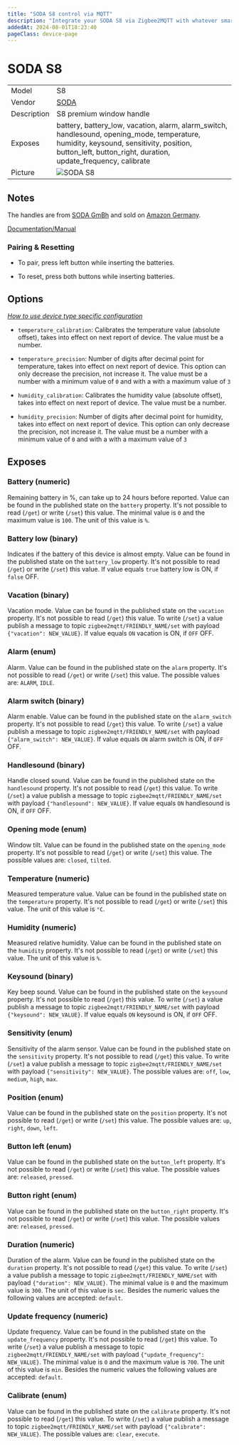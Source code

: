 ```yaml
---
title: "SODA S8 control via MQTT"
description: "Integrate your SODA S8 via Zigbee2MQTT with whatever smart home infrastructure you are using without the vendor's bridge or gateway."
addedAt: 2024-08-01T18:23:40
pageClass: device-page
---
```


<!-- !!!! -->
<!-- ATTENTION: This file is auto-generated through docgen! -->
<!-- You can only edit the "Notes"-Section between the two comment lines "Notes BEGIN" and "Notes END". -->
<!-- Do not use h1 or h2 heading within "## Notes"-Section. -->
<!-- !!!! -->

# SODA S8

|     |     |
|-----|-----|
| Model | S8  |
| Vendor  | [SODA](/supported-devices/#v=SODA)  |
| Description | S8 premium window handle |
| Exposes | battery, battery_low, vacation, alarm, alarm_switch, handlesound, opening_mode, temperature, humidity, keysound, sensitivity, position, button_left, button_right, duration, update_frequency, calibrate |
| Picture | ![SODA S8](https://www.zigbee2mqtt.io/images/devices/S8.png) |


<!-- Notes BEGIN: You can edit here. Add "## Notes" headline if not already present. -->
## Notes
The handles are from [SODA GmBh](https://soda-gmbh.de/) and sold on [Amazon Germany](https://www.amazon.de/sp?ie=UTF8&isAmazonFulfilled=0&marketplaceSeller=1&seller=AS4J66PXH3SHW).

[Documentation/Manual](https://soda-gmbh.de/assets/download/S8_Premium_Anleitung.pdf)

### Pairing & Resetting
* To pair, press left button while inserting the batteries.

* To reset, press both buttons while inserting batteries.
<!-- Notes END: Do not edit below this line -->



## Options
*[How to use device type specific configuration](../guide/configuration/devices-groups.md#specific-device-options)*

* `temperature_calibration`: Calibrates the temperature value (absolute offset), takes into effect on next report of device. The value must be a number.

* `temperature_precision`: Number of digits after decimal point for temperature, takes into effect on next report of device. This option can only decrease the precision, not increase it. The value must be a number with a minimum value of `0` and with a with a maximum value of `3`

* `humidity_calibration`: Calibrates the humidity value (absolute offset), takes into effect on next report of device. The value must be a number.

* `humidity_precision`: Number of digits after decimal point for humidity, takes into effect on next report of device. This option can only decrease the precision, not increase it. The value must be a number with a minimum value of `0` and with a with a maximum value of `3`


## Exposes

### Battery (numeric)
Remaining battery in %, can take up to 24 hours before reported.
Value can be found in the published state on the `battery` property.
It's not possible to read (`/get`) or write (`/set`) this value.
The minimal value is `0` and the maximum value is `100`.
The unit of this value is `%`.

### Battery low (binary)
Indicates if the battery of this device is almost empty.
Value can be found in the published state on the `battery_low` property.
It's not possible to read (`/get`) or write (`/set`) this value.
If value equals `true` battery low is ON, if `false` OFF.

### Vacation (binary)
Vacation mode.
Value can be found in the published state on the `vacation` property.
It's not possible to read (`/get`) this value.
To write (`/set`) a value publish a message to topic `zigbee2mqtt/FRIENDLY_NAME/set` with payload `{"vacation": NEW_VALUE}`.
If value equals `ON` vacation is ON, if `OFF` OFF.

### Alarm (enum)
Alarm.
Value can be found in the published state on the `alarm` property.
It's not possible to read (`/get`) or write (`/set`) this value.
The possible values are: `ALARM`, `IDLE`.

### Alarm switch (binary)
Alarm enable.
Value can be found in the published state on the `alarm_switch` property.
It's not possible to read (`/get`) this value.
To write (`/set`) a value publish a message to topic `zigbee2mqtt/FRIENDLY_NAME/set` with payload `{"alarm_switch": NEW_VALUE}`.
If value equals `ON` alarm switch is ON, if `OFF` OFF.

### Handlesound (binary)
Handle closed sound.
Value can be found in the published state on the `handlesound` property.
It's not possible to read (`/get`) this value.
To write (`/set`) a value publish a message to topic `zigbee2mqtt/FRIENDLY_NAME/set` with payload `{"handlesound": NEW_VALUE}`.
If value equals `ON` handlesound is ON, if `OFF` OFF.

### Opening mode (enum)
Window tilt.
Value can be found in the published state on the `opening_mode` property.
It's not possible to read (`/get`) or write (`/set`) this value.
The possible values are: `closed`, `tilted`.

### Temperature (numeric)
Measured temperature value.
Value can be found in the published state on the `temperature` property.
It's not possible to read (`/get`) or write (`/set`) this value.
The unit of this value is `°C`.

### Humidity (numeric)
Measured relative humidity.
Value can be found in the published state on the `humidity` property.
It's not possible to read (`/get`) or write (`/set`) this value.
The unit of this value is `%`.

### Keysound (binary)
Key beep sound.
Value can be found in the published state on the `keysound` property.
It's not possible to read (`/get`) this value.
To write (`/set`) a value publish a message to topic `zigbee2mqtt/FRIENDLY_NAME/set` with payload `{"keysound": NEW_VALUE}`.
If value equals `ON` keysound is ON, if `OFF` OFF.

### Sensitivity (enum)
Sensitivity of the alarm sensor.
Value can be found in the published state on the `sensitivity` property.
It's not possible to read (`/get`) this value.
To write (`/set`) a value publish a message to topic `zigbee2mqtt/FRIENDLY_NAME/set` with payload `{"sensitivity": NEW_VALUE}`.
The possible values are: `off`, `low`, `medium`, `high`, `max`.

### Position (enum)
Value can be found in the published state on the `position` property.
It's not possible to read (`/get`) or write (`/set`) this value.
The possible values are: `up`, `right`, `down`, `left`.

### Button left (enum)
Value can be found in the published state on the `button_left` property.
It's not possible to read (`/get`) or write (`/set`) this value.
The possible values are: `released`, `pressed`.

### Button right (enum)
Value can be found in the published state on the `button_right` property.
It's not possible to read (`/get`) or write (`/set`) this value.
The possible values are: `released`, `pressed`.

### Duration (numeric)
Duration of the alarm.
Value can be found in the published state on the `duration` property.
It's not possible to read (`/get`) this value.
To write (`/set`) a value publish a message to topic `zigbee2mqtt/FRIENDLY_NAME/set` with payload `{"duration": NEW_VALUE}`.
The minimal value is `0` and the maximum value is `300`.
The unit of this value is `sec`.
Besides the numeric values the following values are accepted: `default`.

### Update frequency (numeric)
Update frequency.
Value can be found in the published state on the `update_frequency` property.
It's not possible to read (`/get`) this value.
To write (`/set`) a value publish a message to topic `zigbee2mqtt/FRIENDLY_NAME/set` with payload `{"update_frequency": NEW_VALUE}`.
The minimal value is `0` and the maximum value is `700`.
The unit of this value is `min`.
Besides the numeric values the following values are accepted: `default`.

### Calibrate (enum)
Value can be found in the published state on the `calibrate` property.
It's not possible to read (`/get`) this value.
To write (`/set`) a value publish a message to topic `zigbee2mqtt/FRIENDLY_NAME/set` with payload `{"calibrate": NEW_VALUE}`.
The possible values are: `clear`, `execute`.

